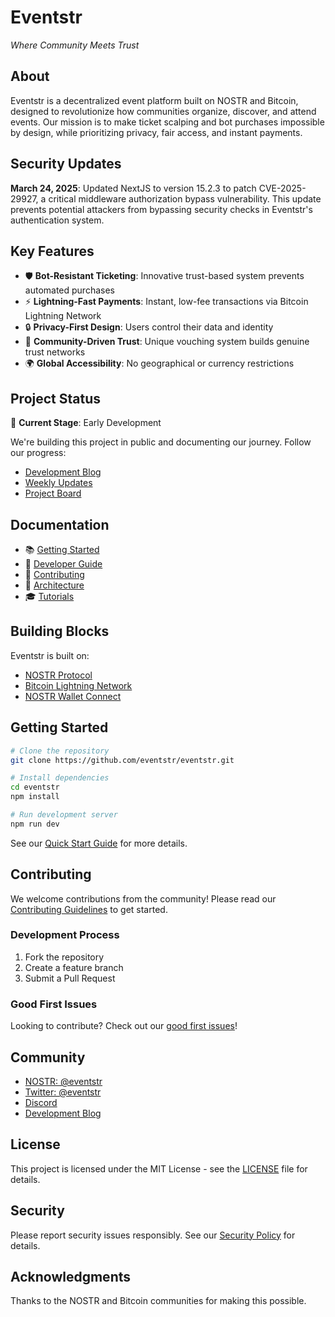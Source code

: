 # Eventstr

*Where Community Meets Trust*

## About

Eventstr is a decentralized event platform built on NOSTR and Bitcoin, designed to revolutionize how communities organize, discover, and attend events. Our mission is to make ticket scalping and bot purchases impossible by design, while prioritizing privacy, fair access, and instant payments.

## Security Updates

**March 24, 2025**: Updated NextJS to version 15.2.3 to patch CVE-2025-29927, a critical middleware authorization bypass vulnerability. This update prevents potential attackers from bypassing security checks in Eventstr's authentication system.

## Key Features

- 🛡️ **Bot-Resistant Ticketing**: Innovative trust-based system prevents automated purchases
- ⚡ **Lightning-Fast Payments**: Instant, low-fee transactions via Bitcoin Lightning Network
- 🔒 **Privacy-First Design**: Users control their data and identity
- 🤝 **Community-Driven Trust**: Unique vouching system builds genuine trust networks
- 🌍 **Global Accessibility**: No geographical or currency restrictions

## Project Status

🚧 **Current Stage**: Early Development

We're building this project in public and documenting our journey. Follow our progress:
- [Development Blog](https://eventstr.dev/blog)
- [Weekly Updates](https://eventstr.dev/updates)
- [Project Board](https://github.com/eventstr/eventstr/projects/1)

## Documentation

- 📚 [Getting Started](./docs/getting-started/README.md)
- 🔧 [Developer Guide](./docs/technical/README.md)
- 🤝 [Contributing](./docs/community/contributing.md)
- 📖 [Architecture](./docs/technical/architecture.md)
- 🎓 [Tutorials](./docs/tutorials/README.md)

## Building Blocks

Eventstr is built on:
- [NOSTR Protocol](https://github.com/nostr-protocol/nostr)
- [Bitcoin Lightning Network](https://lightning.network)
- [NOSTR Wallet Connect](https://nwc.getalby.com)

## Getting Started

```bash
# Clone the repository
git clone https://github.com/eventstr/eventstr.git

# Install dependencies
cd eventstr
npm install

# Run development server
npm run dev
```

See our [Quick Start Guide](./docs/getting-started/quick-start.md) for more details.

## Contributing

We welcome contributions from the community! Please read our [Contributing Guidelines](./docs/community/contributing.md) to get started.

### Development Process
1. Fork the repository
2. Create a feature branch
3. Submit a Pull Request

### Good First Issues
Looking to contribute? Check out our [good first issues](https://github.com/eventstr/eventstr/labels/good%20first%20issue)!

## Community

- [NOSTR: @eventstr](nostr:npub1...)
- [Twitter: @eventstr](https://twitter.com/eventstr)
- [Discord](https://discord.gg/eventstr)
- [Development Blog](https://eventstr.dev/blog)

## License

This project is licensed under the MIT License - see the [LICENSE](LICENSE) file for details.

## Security

Please report security issues responsibly. See our [Security Policy](SECURITY.md) for details.

## Acknowledgments

Thanks to the NOSTR and Bitcoin communities for making this possible.